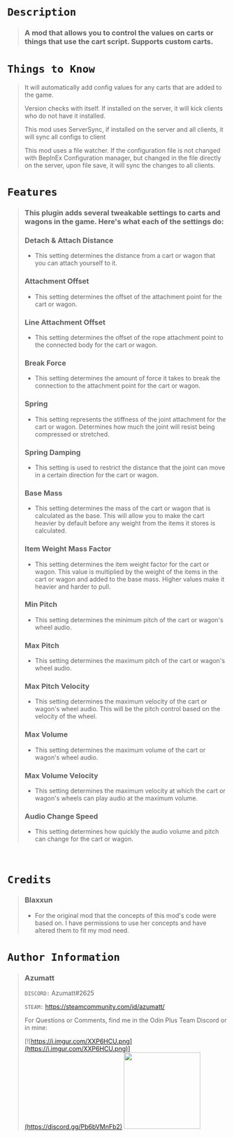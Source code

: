 # `Description`

> ### A mod that allows you to control the values on carts or things that use the cart script. Supports custom carts.

# `Things to Know`
> It will automatically add config values for any carts that are added to the game.
> 
> Version checks with itself. If installed on the server, it will kick clients who do not have it installed.
>
> This mod uses ServerSync, if installed on the server and all clients, it will sync all configs to client
>
> This mod uses a file watcher. If the configuration file is not changed with BepInEx Configuration manager, but changed in the file directly on the server, upon file save, it will sync the changes to all clients.

# `Features`

> ### This plugin adds several tweakable settings to carts and wagons in the game. Here's what each of the settings do:
>
> ### Detach & Attach Distance
>
> - This setting determines the distance from a cart or wagon that you can attach yourself to it.
>
> ### Attachment Offset
>
> - This setting determines the offset of the attachment point for the cart or wagon.
>
> ### Line Attachment Offset
>
> - This setting determines the offset of the rope attachment point to the connected body for the cart or wagon.
>
> ### Break Force
>
> - This setting determines the amount of force it takes to break the connection to the attachment point for the cart or wagon.
>
> ### Spring
>
> - This setting represents the stiffness of the joint attachment for the cart or wagon. Determines how much the joint will resist being compressed or stretched.
>
> ### Spring Damping
>
> - This setting is used to restrict the distance that the joint can move in a certain direction for the cart or wagon.
>
> ### Base Mass
>
> - This setting determines the mass of the cart or wagon that is calculated as the base. This will allow you to make the cart heavier by default before any weight from the items it stores is calculated.
>
> ### Item Weight Mass Factor
>
> - This setting determines the item weight factor for the cart or wagon. This value is multiplied by the weight of the items in the cart or wagon and added to the base mass. Higher values make it heavier and harder to pull.
>
> ### Min Pitch
>
> - This setting determines the minimum pitch of the cart or wagon's wheel audio.
>
> ### Max Pitch
>
> - This setting determines the maximum pitch of the cart or wagon's wheel audio.
>
> ### Max Pitch Velocity
>
> - This setting determines the maximum velocity of the cart or wagon's wheel audio. This will be the pitch control based on the velocity of the wheel.
>
> ### Max Volume
>
> - This setting determines the maximum volume of the cart or wagon's wheel audio.
>
> ### Max Volume Velocity
>
> - This setting determines the maximum velocity at which the cart or wagon's wheels can play audio at the maximum volume.
>
> ### Audio Change Speed
>
> - This setting determines how quickly the audio volume and pitch can change for the cart or wagon.

<br>


# `Credits`
> ### Blaxxun
> - For the original mod that the concepts of this mod's code were based on. I have permissions to use her concepts and have altered them to fit my mod need.

# `Author Information`
>
> ### Azumatt
>
> `DISCORD:` Azumatt#2625
>
> `STEAM:` https://steamcommunity.com/id/azumatt/
>
> For Questions or Comments, find me in the Odin Plus Team Discord or in mine:
>
> [![https://i.imgur.com/XXP6HCU.png](https://i.imgur.com/XXP6HCU.png)](https://discord.gg/Pb6bVMnFb2)
> <a href="https://discord.gg/pdHgy6Bsng"><img src="https://i.imgur.com/Xlcbmm9.png" href="https://discord.gg/pdHgy6Bsng" width="175" height="175"></a>